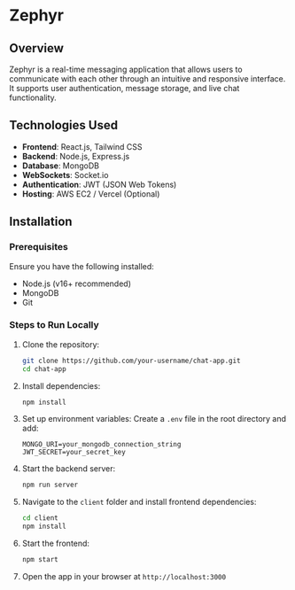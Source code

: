 # Zephyr

## Overview
Zephyr is a real-time messaging application that allows users to communicate with each other through an intuitive and responsive interface. It supports user authentication, message storage, and live chat functionality.

## Technologies Used
- **Frontend**: React.js, Tailwind CSS
- **Backend**: Node.js, Express.js
- **Database**: MongoDB
- **WebSockets**: Socket.io
- **Authentication**: JWT (JSON Web Tokens)
- **Hosting**: AWS EC2 / Vercel (Optional)

## Installation

### Prerequisites
Ensure you have the following installed:
- Node.js (v16+ recommended)
- MongoDB
- Git

### Steps to Run Locally
1. Clone the repository:
   ```sh
   git clone https://github.com/your-username/chat-app.git
   cd chat-app
   ```

2. Install dependencies:
   ```sh
   npm install
   ```

3. Set up environment variables:
   Create a `.env` file in the root directory and add:
   ```env
   MONGO_URI=your_mongodb_connection_string
   JWT_SECRET=your_secret_key
   ```

4. Start the backend server:
   ```sh
   npm run server
   ```

5. Navigate to the `client` folder and install frontend dependencies:
   ```sh
   cd client
   npm install
   ```

6. Start the frontend:
   ```sh
   npm start
   ```

7. Open the app in your browser at `http://localhost:3000`

